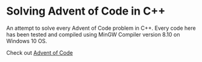 # Solving Advent of Code in C++

An attempt to solve every Advent of Code problem in C++.
Every code here has been tested and compiled using MinGW Compiler version 8.10 on Windows 10 OS.

Check out [Advent of Code](https://www.adventofcode.com)